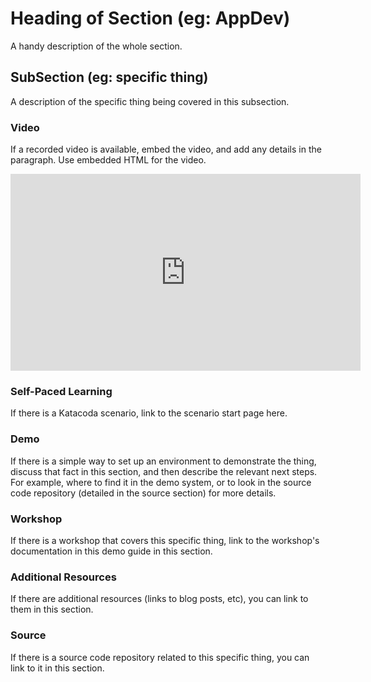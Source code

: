 # Heading of Section (eg: AppDev)
A handy description of the whole section.

## SubSection (eg: specific thing)
A description of the specific thing being covered in this subsection.

### Video
If a recorded video is available, embed the video, and add any details in the
paragraph. Use embedded HTML for the video.

<iframe width="560" height="315" src="https://www.youtube.com/embed/sjsX6-WZ_Y4" frameborder="0" allow="accelerometer; autoplay; encrypted-media; gyroscope; picture-in-picture" allowfullscreen></iframe>

### Self-Paced Learning
If there is a Katacoda scenario, link to the scenario start page here.

### Demo
If there is a simple way to set up an environment to demonstrate the thing,
discuss that fact in this section, and then describe the relevant next steps.
For example, where to find it in the demo system, or to look in the source
code repository (detailed in the source section) for more details.

### Workshop
If there is a workshop that covers this specific thing, link to the
workshop's documentation in this demo guide in this section.

### Additional Resources
If there are additional resources (links to blog posts, etc), you can link to
them in this section.

### Source
If there is a source code repository related to this specific thing, you can
link to it in this section.
